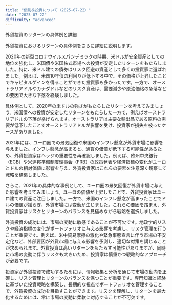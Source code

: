 ```yaml
---
title: "個別株投資について（2025-07-22）"
date: "2025-07-22"
difficulty: "advanced"
---
```


外貨投資のリターンの具体例と詳細

外貨投資におけるリターンの具体例をさらに詳細に説明します。

2020年の新型コロナウイルスパンデミックの時期、米ドルが安全資産としての地位を強化し、米国債や米国株式市場への投資が安定したリターンをもたらしました。特に、米ドル建ての債券はリスク回避の資産として多くの投資家に選ばれました。例えば、米国10年債の利回りが低下する中で、その価格が上昇したことでキャピタルゲインを得ることができた投資家も多かったです。一方で、オーストラリアドルやカナダドルなどのリスク資産は、需要減少や原油価格の急落などの要因で大きな下落を経験しました。

具体例として、2020年の米ドルの強さがもたらしたリターンを考えてみましょう。米国債への投資が安定したリターンをもたらした一方で、例えばオーストラリアドルの下落が挙げられます。オーストラリアは主要な輸出品である原料の需要が低下したことでオーストラリアドルが影響を受け、投資家が損失を被ったケースがありました。

2021年には、ユーロ圏での景気回復や米国のインフレ懸念が外貨市場に影響を与えました。インフレ懸念が高まると、通貨の価値が低下する可能性があるため、外貨投資家はヘッジの重要性を再確認しました。例えば、欧州中央銀行（ECB）や米連邦準備制度理事会（FRB）の政策発表や経済指標の変化がユーロとドルの相対価値に影響を与え、外貨投資家はこれらの要素を注意深く観察して戦略を構築しました。

さらに、2021年の具体的な事例として、ユーロ圏の景気回復が外貨市場に与えた影響を考えてみましょう。ユーロの価値が上昇したことで、外貨投資家はユーロ建ての資産に注目しました。一方で、米国のインフレ懸念が高まったことでドルの価値が揺らぎ、外貨市場には変動が生じました。これらの要因を踏まえ、外貨投資家はリスクとリターンのバランスを見極めながら戦略を選択しました。

外貨投資の成功には、市場の変動に敏感であることが不可欠です。地政学的リスクや経済指標の変化がポートフォリオに与える影響を考慮し、リスク管理を行うことが重要です。例えば、米中貿易摩擦の激化や緊急事態宣言に伴う市場の不安定化など、外部要因が外貨市場に与える影響を予測し、適切な対策を講じることが求められます。外貨投資は高いリターンをもたらす可能性がありますが、同時に市場の変動に伴うリスクも大きいため、投資家は慎重かつ戦略的なアプローチが必要です。

投資家が外貨投資で成功するためには、情報収集と分析を通じて市場の動向を正碳し、リスク管理とリターンのバランスを保つことが重要です。専門知識と経験に基づいた投資戦略を構築し、長期的な視点でポートフォリオを管理することで、外貨投資の成功を目指すことができます。リスクを理解し、リターンを最大化するためには、常に市場の変動に柔軟に対応することが不可欠です。
